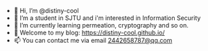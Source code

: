 - 👋 Hi, I’m @distiny-cool
- 👀 I’m a student in SJTU and i'm interested in Information Security
- 🌱 I’m currently learning permeation, cryptography and so on.
- 🚅 Welcome to my blog: https://distiny-cool.github.io/
- 📫 You can contact me via email 2442658787@qq.com


<!---
distiny-cool/distiny-cool is a ✨ special ✨ repository because its `README.md` (this file) appears on your GitHub profile.
You can click the Preview link to take a look at your changes.
--->
